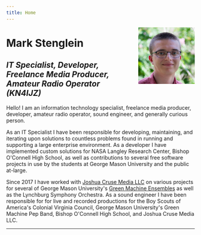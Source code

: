 ```yaml
---
title: Home
---
```


<img src="/img/avatar.jpg" style="max-width:30%;min-width:40px;float:right;margin-left:5px;" alt="My face" />

# Mark Stenglein

## _IT Specialist, Developer, Freelance Media Producer, Amateur Radio Operator (KN4IJZ)_ 

Hello! I am an information technology specialist, freelance media producer, developer, amateur radio operator, sound engineer, and generally curious person.

As an IT Specialist I have been responsible for developing, maintaining, and iterating upon solutions to countless problems found in running and supporting a large enterprise environment. As a developer I have implemented custom solutions for NASA Langley Research Center, Bishop O'Connell High School, as well as contributions to several free software projects in use by the students at George Mason University and the public at-large.

Since 2017 I have worked with [Joshua Cruse Media LLC](https://joshuacrusemedia.com) on various projects for several of George Mason University's [Green Machine Ensembles](https://www.greenmachine.gmu.edu) as well as the Lynchburg Symphony Orchestra. As a sound engineer I have been responsible for for live and recorded productions for the Boy Scouts of America's Colonial Virginia Council, George Mason University's  Green Machine Pep Band, Bishop O'Connell High School, and Joshua Cruse Media LLC.

<hr/>
